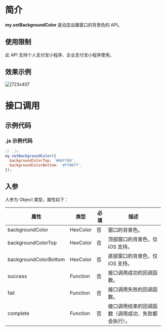# 简介

**my.setBackgroundColor** 是动态设置窗口的背景色的 API。

## 使用限制

此 API 支持个人支付宝小程序、企业支付宝小程序使用。

## 效果示例

![|723x407](https://gw.alipayobjects.com/zos/skylark-tools/public/files/0dcb3f8acde186bb18ebd5013ad2c4a8.png#align=left&display=inline&height=720&margin=%5Bobject%20Object%5D&originHeight=720&originWidth=1280&status=done&style=none&width=1280)

# 接口调用

## 示例代码

### .js 示例代码

```javascript
// .js
my.setBackgroundColor({
  backgroundColorTop: '#00ff00',
  backgroundColorBottom: '#ff00ff',
});
```

## 入参

入参为 Object 类型，属性如下：

| **属性** | **类型** | **必填** | **描述** |
| --- | --- | --- | --- |
| backgroundColor | HexColor | 否 | 窗口的背景色。 |
| backgroundColorTop | HexColor | 否 | 顶部窗口的背景色，仅 iOS 支持。 |
| backgroundColorBottom | HexColor | 否 | 底部窗口的背景色，仅 iOS 支持。 |
| success | Function | 否 | 接口调用成功的回调函数。 |
| fail | Function | 否 | 接口调用失败的回调函数。 |
| complete | Function | 否 | 接口调用结束的回调函数（调用成功、失败都会执行）。 |
